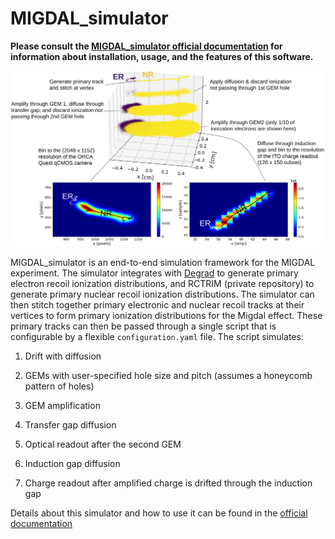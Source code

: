 # MIGDAL_simulator

**Please consult the [MIGDAL_simulator official documentation](https://migdal-simulator.readthedocs.io/en/latest/index.html) for information about installation, usage, and the features of this software.**

![fig](docs/source/figures/schematic.png)

MIGDAL_simulator is an end-to-end simulation framework for the MIGDAL experiment. The simulator integrates with [Degrad](https://degrad.web.cern.ch/degrad/) to generate primary electron recoil ionization distributions, and RCTRIM (private repository) to generate primary nuclear recoil ionization distributions. The simulator can then stitch together primary electronic and nuclear recoil tracks at their vertices to form primary ionization distributions for the Migdal effect. These primary tracks can then be passed through a single script that is configurable by a flexible `configuration.yaml` file. The script simulates:

1. Drift with diffusion

2. GEMs with user-specified hole size and pitch (assumes a honeycomb pattern of holes)

3. GEM amplification

4. Transfer gap diffusion

5. Optical readout after the second GEM

6. Induction gap diffusion

7. Charge readout after amplified charge is drifted through the induction gap

Details about this simulator and how to use it can be found in the [official documentation](https://migdal-simulator.readthedocs.io/en/latest/index.html)
